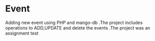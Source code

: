 # Event
Adding new event using PHP and mango-db .The project includes operations to ADD,UPDATE and delete the events .The project was an assignment test
